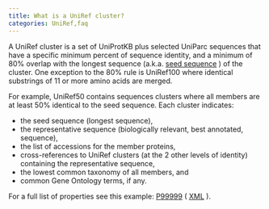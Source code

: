 ```yaml
---
title: What is a UniRef cluster?
categories: UniRef,faq
---
```


A UniRef cluster is a set of UniProtKB plus selected UniParc sequences that have a specific minimum percent of sequence identity, and a minimum of 80% overlap with the longest sequence (a.k.a. [seed sequence](https://www.uniprot.org/help/uniref%5Fseed) ) of the cluster. One exception to the 80% rule is UniRef100 where identical substrings of 11 or more amino acids are merged.

For example, UniRef50 contains sequences clusters where all members are at least 50% identical to the seed sequence. Each cluster indicates:

-   the seed sequence (longest sequence),
-   the representative sequence (biologically relevant, best annotated, sequence),
-   the list of accessions for the member proteins,
-   cross-references to UniRef clusters (at the 2 other levels of identity) containing the representative sequence,
-   the lowest common taxonomy of all members, and
-   common Gene Ontology terms, if any.

For a full list of properties see this example: [P99999](https://www.uniprot.org/uniref/UniRef100%5FP99999) ( [XML](https://www.uniprot.org/uniref/UniRef100%5FP99999.xml) ).

